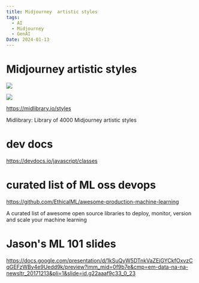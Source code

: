 ```yaml
---
title: Midjourney  artistic styles
tags:
  - AI
  - Midjourney
  - GenAI
Date: 2024-01-13
---
```


# Midjourney artistic styles
![](../_asset/2024-01-13_notes_image_1.png)


![](../_asset/2024-01-13_notes_image_2.png)

<https://midlibrary.io/styles>

Midlibrary: Library of 4000 Midjourney artistic styles
# dev docs
<https://devdocs.io/javascript/classes>

# curated list of ML oss devops
<https://github.com/EthicalML/awesome-production-machine-learning>


A curated list of awesome open source libraries to deploy, monitor, version and scale your machine learning

# Jason's ML 101 slides

<https://docs.google.com/presentation/d/1kSuQyW5DTnkVaZEjGYCkfOxvzCqGEFzWBy4e9Uedd9k/preview?imm_mid=0f9b7e&cmp=em-data-na-na-newsltr_20171213&pli=1&slide=id.g22aaaf9c33_0_23>